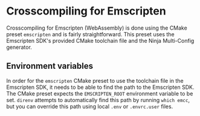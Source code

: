 # Crosscompiling for Emscripten

Crosscompiling for Emscripten (WebAssembly) is done using the CMake preset `emscripten` and is fairly straightforward. This preset uses the
Emscripten SDK's provided CMake toolchain file and the Ninja Multi-Config generator.

## Environment variables

In order for the `emscripten` CMake preset to use the toolchain file in the Emscripten SDK, it needs to be able to find the path to the Emscripten SDK.
The CMake preset expects the `EMSCRIPTEN_ROOT` environment variable to be set. `direnv` attempts to automatically find this path by running `which emcc`,
but you can override this path using local `.env` or `.envrc.user` files.
